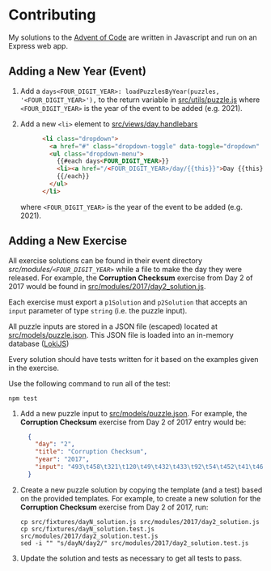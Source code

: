 # Contributing

My solutions to the [Advent of Code](https://adventofcode.com/) are written in Javascript and run on an Express web app.

## Adding a New Year (Event)

1. Add a `days<FOUR_DIGIT_YEAR>: loadPuzzlesByYear(puzzles, '<FOUR_DIGIT_YEAR>'),` to the return variable in [src/utils/puzzle.js](https://github.com/futuregarnet/AoCSolutions-nodejs/tree/master/src/utils/puzzle.js) where `<FOUR_DIGIT_YEAR>` is the year of the event to be added (e.g. 2021).
1. Add a new `<li>` element to [src/views/day.handlebars](https://github.com/futuregarnet/AoCSolutions-nodejs/tree/master/src/views/day.handlebars)

    ```html
          <li class="dropdown">
            <a href="#" class="dropdown-toggle" data-toggle="dropdown" role="button" aria-haspopup="true" aria-expanded="false"><FOUR_DIGIT_YEAR> <span class="caret"></span></a>
            <ul class="dropdown-menu">
              {{#each days<FOUR_DIGIT_YEAR>}}
              <li><a href="/<FOUR_DIGIT_YEAR>/day/{{this}}">Day {{this}}</a></li>
              {{/each}}
            </ul>
          </li>
    ```

    where `<FOUR_DIGIT_YEAR>` is the year of the event to be added (e.g. 2021).

## Adding a New Exercise

All exercise solutions can be found in their event directory *src/modules/`<FOUR_DIGIT_YEAR>`* while a file to make the day they were released. For example, the **Corruption Checksum** exercise from Day 2 of 2017 would be found in [src/modules/2017/day2_solution.js](https://github.com/futuregarnet/AoCSolutions-nodejs/tree/master/src/modules/2017/day2_solution.js).

Each exercise must export a `p1Solution` and `p2Solution` that accepts an `input` parameter of type `string` (i.e. the puzzle input).

All puzzle inputs are stored in a JSON file (escaped) located at [src/models/puzzle.json](https://github.com/futuregarnet/AoCSolutions-nodejs/tree/master/src/models/puzzle.json). This JSON file is loaded into an in-memory database ([LokiJS](https://github.com/techfort/LokiJS#lokijs))

Every solution should have tests written for it based on the examples given in the exercise.

Use the following command to run all of the test:

```shell
npm test
```

1. Add a new puzzle input to [src/models/puzzle.json](https://github.com/futuregarnet/AoCSolutions-nodejs/tree/master/src/models/puzzle.json). For example, the **Corruption Checksum** exercise from Day 2 of 2017 entry would be:

    ```json
      {
        "day": "2",
        "title": "Corruption Checksum",
        "year": "2017",
        "input": "493\t458\t321\t120\t49\t432\t433\t92\t54\t452\t41\t461\t388\t409\t263\t58\n961\t98\t518\t188\t958\t114\t1044\t881\t948\t590\t972\t398\t115\t116\t451\t492\n76\t783\t709\t489\t617\t72\t824\t452\t748\t737\t691\t90\t94\t77\t84\t756\n204\t217\t90\t335\t220\t127\t302\t205\t242\t202\t259\t110\t118\t111\t200\t112\n249\t679\t4015\t106\t3358\t1642\t228\t4559\t307\t193\t4407\t3984\t3546\t2635\t3858\t924\n1151\t1060\t2002\t168\t3635\t3515\t3158\t141\t4009\t3725\t996\t142\t3672\t153\t134\t1438\n95\t600\t1171\t1896\t174\t1852\t1616\t928\t79\t1308\t2016\t88\t80\t1559\t1183\t107\n187\t567\t432\t553\t69\t38\t131\t166\t93\t132\t498\t153\t441\t451\t172\t575\n216\t599\t480\t208\t224\t240\t349\t593\t516\t450\t385\t188\t482\t461\t635\t220\n788\t1263\t1119\t1391\t1464\t179\t1200\t621\t1304\t55\t700\t1275\t226\t57\t43\t51\n1571\t58\t1331\t1253\t60\t1496\t1261\t1298\t1500\t1303\t201\t73\t1023\t582\t69\t339\n80\t438\t467\t512\t381\t74\t259\t73\t88\t448\t386\t509\t346\t61\t447\t435\n215\t679\t117\t645\t137\t426\t195\t619\t268\t223\t792\t200\t720\t260\t303\t603\n631\t481\t185\t135\t665\t641\t492\t408\t164\t132\t478\t188\t444\t378\t633\t516\n1165\t1119\t194\t280\t223\t1181\t267\t898\t1108\t124\t618\t1135\t817\t997\t129\t227\n404\t1757\t358\t2293\t2626\t87\t613\t95\t1658\t147\t75\t930\t2394\t2349\t86\t385"
      }
    ```

2. Create a new puzzle solution by copying the template (and a test) based on the provided templates. For example, to create a new solution for the **Corruption Checksum** exercise from Day 2 of 2017, run:

    ```shell
    cp src/fixtures/dayN_solution.js src/modules/2017/day2_solution.js
    cp src/fixtures/dayN_solution.test.js src/modules/2017/day2_solution.test.js
    sed -i "" "s/dayN/day2/" src/modules/2017/day2_solution.test.js
    ```

3. Update the solution and tests as necessary to get all tests to pass.
